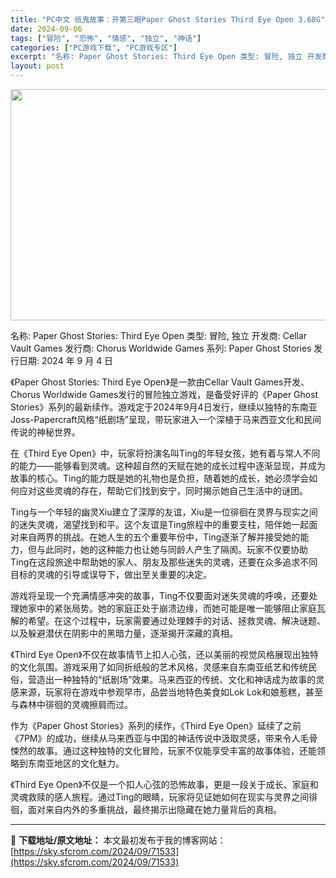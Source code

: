```yaml
---
title: "PC中文 纸鬼故事：开第三眼Paper Ghost Stories Third Eye Open 3.68G"
date: 2024-09-06
tags: ["冒险", "恐怖", "情感", "独立", "神话"]
categories: ["PC游戏下载", "PC游戏专区"]
excerpt: "名称: Paper Ghost Stories: Third Eye Open 类型: 冒险, 独立 开发商: Cellar Vault Games 发行商: Chorus Worldwide Games 系列: Paper Ghost Stories 发行日期: 2024 年 9 月 4 日 《P&hellip;"
layout: post
---
```


<img class="aligncenter size-full wp-image-71534" src="https://sky.sfcrom.com/wp-content/uploads/2024/09/2024090602012113.webp" alt="" width="660" height="370" />

名称: Paper Ghost Stories: Third Eye Open
类型: 冒险, 独立
开发商: Cellar Vault Games
发行商: Chorus Worldwide Games
系列: Paper Ghost Stories
发行日期: 2024 年 9 月 4 日

《Paper Ghost Stories: Third Eye Open》是一款由Cellar Vault Games开发、Chorus Worldwide Games发行的冒险独立游戏，是备受好评的《Paper Ghost Stories》系列的最新续作。游戏定于2024年9月4日发行，继续以独特的东南亚Joss-Papercraft风格“纸剧场”呈现，带玩家进入一个深植于马来西亚文化和民间传说的神秘世界。

在《Third Eye Open》中，玩家将扮演名叫Ting的年轻女孩，她有着与常人不同的能力——能够看到灵魂。这种超自然的天赋在她的成长过程中逐渐显现，并成为故事的核心。Ting的能力既是她的礼物也是负担，随着她的成长，她必须学会如何应对这些灵魂的存在，帮助它们找到安宁，同时揭示她自己生活中的谜团。

Ting与一个年轻的幽灵Xiu建立了深厚的友谊，Xiu是一位徘徊在灵界与现实之间的迷失灵魂，渴望找到和平。这个友谊是Ting旅程中的重要支柱，陪伴她一起面对来自两界的挑战。在她人生的五个重要年份中，Ting逐渐了解并接受她的能力，但与此同时，她的这种能力也让她与同龄人产生了隔阂。玩家不仅要协助Ting在这段旅途中帮助她的家人、朋友及那些迷失的灵魂，还要在众多追求不同目标的灵魂的引导或误导下，做出至关重要的决定。

游戏将呈现一个充满情感冲突的故事，Ting不仅要面对迷失灵魂的呼唤，还要处理她家中的紧张局势。她的家庭正处于崩溃边缘，而她可能是唯一能够阻止家庭瓦解的希望。在这个过程中，玩家需要通过处理棘手的对话、拯救灵魂、解决谜题、以及躲避潜伏在阴影中的黑暗力量，逐渐揭开深藏的真相。

《Third Eye Open》不仅在故事情节上扣人心弦，还以美丽的视觉风格展现出独特的文化氛围。游戏采用了如同折纸般的艺术风格，灵感来自东南亚纸艺和传统民俗，营造出一种独特的“纸剧场”效果。马来西亚的传统、文化和神话成为故事的灵感来源，玩家将在游戏中参观早市，品尝当地特色美食如Lok Lok和娘惹糕，甚至与森林中徘徊的灵魂擦肩而过。

作为《Paper Ghost Stories》系列的续作，《Third Eye Open》延续了之前《7PM》的成功，继续从马来西亚与中国的神话传说中汲取灵感，带来令人毛骨悚然的故事。通过这种独特的文化冒险，玩家不仅能享受丰富的故事体验，还能领略到东南亚地区的文化魅力。

《Third Eye Open》不仅是一个扣人心弦的恐怖故事，更是一段关于成长、家庭和灵魂救赎的感人旅程。通过Ting的眼睛，玩家将见证她如何在现实与灵界之间徘徊，面对来自内外的多重挑战，最终揭示出隐藏在她力量背后的真相。

---
📖 **下载地址/原文地址：** 本文最初发布于我的博客网站：[https://sky.sfcrom.com/2024/09/71533](https://sky.sfcrom.com/2024/09/71533)
